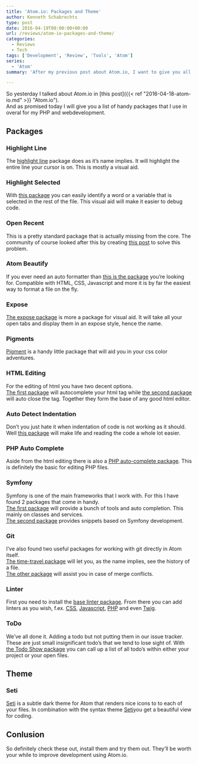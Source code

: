 ```yaml
---
title: 'Atom.io: Packages and Theme'
author: Kenneth Schabrechts
type: post
date: 2016-04-19T00:00:00+00:00
url: /reviews/atom-io-packages-and-theme/
categories:
  - Reviews
  - Tech
tags: ['Development', 'Review', 'Tools', 'Atom']
series: 
  - 'Atom'
summary: 'After my previous post about Atom.io, I want to give you all a list of handy packages and themes'

---
```

So yesterday I talked about Atom.io in [this post]({{< ref "2016-04-18-atom-io.md" >}} "Atom.io").  
And as promised today I will give you a list of handy packages that I use in overal for my PHP and webdevelopment.

## Packages

### Highlight Line

The [highlight line](https://atom.io/packages/highlight-line "Highlight Line Homepage") package does as it’s name implies. It will highlight the entire line your cursor is on. This is mostly a visual aid.

### Highlight Selected

With [this package](https://atom.io/packages/highlight-selected "Highlight Selected Homepage") you can easily identify a word or a variable that is selected in the rest of the file. This visual aid will make it easier to debug code.

### Open Recent

This is a pretty standard package that is actually missing from the core. The community of course looked after this by creating [this post](https://atom.io/packages/open-recent "Open Recent Homepage") to solve this problem.

### Atom Beautify

If you ever need an auto formatter than [this is the package](https://atom.io/packages/atom-beautify "Atom Beautify Homepage") you’re looking for. Compatible with HTML, CSS, Javascript and more it is by far the easiest way to format a file on the fly.

### Expose

[The expose package](https://atom.io/packages/expose "Atom Expose Homepage") is more a package for visual aid. It will take all your open tabs and display them in an expose style, hence the name.

### Pigments

[Pigment](https://atom.io/packages/pigments "Atom Pigments Homepage") is a handy little package that will aid you in your css color adventures.

### HTML Editing

For the editing of html you have two decent options.  
[The first package](https://atom.io/packages/autocomplete-html-entities "Atom Autocomplete HTML Entities Homepage") will autocomplete your html tag while [the second package](https://atom.io/packages/autoclose-html "Atom Autoclose HTML Homepage") will auto close the tag. Together they form the base of any good html editor.

### Auto Detect Indentation

Don’t you just hate it when indentation of code is not working as it should. Well [this package](https://atom.io/packages/auto-detect-indentation "Atom Auto Detect Indentation Homepage") will make life and reading the code a whole lot easier.

### PHP Auto Complete

Aside from the html editing there is also a [PHP auto-complete package](https://atom.io/packages/atom-autocomplete-php "Atom PHP Autocomplete Homepage"). This is definitely the basic for editing PHP files.

### Symfony

Symfony is one of the main frameworks that I work with. For this I have found 2 packages that come in handy.  
[The first package](https://atom.io/packages/atom-symfony2 "Atom Symfony2 Homepage") will provide a bunch of tools and auto completion. This mainly on classes and services.  
[The second package](https://atom.io/packages/symfony-snippets) provides snippets based on Symfony development.

### Git

I’ve also found two useful packages for working with git directly in Atom itself.  
[The time-travel package](https://atom.io/packages/git-time-machine "Atom GIT Time Machine Homepage") will let you, as the name implies, see the history of a file.  
[The other package](https://atom.io/packages/merge-conflicts "Atom GIT Merge Conflicts Homepage") will assist you in case of merge conflicts.

### Linter

First you need to install the [base linter package](https://atom.io/packages/linter "Atom Linter Homepage"). From there you can add linters as you wish, f.ex. [CSS](https://atom.io/packages/linter-csslint "Atom CC Linter Homepage"), [Javascript](https://atom.io/packages/linter-jshint "Atom JS Linter Homepage"), [PHP](https://atom.io/packages/linter-php "Atom PHP Linter Homepage") and even [Twig](https://atom.io/packages/linter-twig "Atom Twig Linter Homepage").

### ToDo 

We’ve all done it. Adding a todo but not putting them in our issue tracker. These are just small insignificant todo’s that we tend to lose sight of. With [the Todo Show package](https://atom.io/packages/todo-show "Atom Todo Show Package") you can call up a list of all todo’s within either your project or your open files.

## Theme

### Seti

[Seti](https://atom.io/themes/seti-ui "Atom Seti UI Theme Homepage") is a subtle dark theme for Atom that renders nice icons to to each of your files. In combination with the syntax theme [Seti](https://atom.io/themes/seti-syntax "Atom Seti Syntax Homepage")you get a beautiful view for coding.

## Conlusion

So definitely check these out, install them and try them out. They’ll be worth your while to improve development using Atom.io.